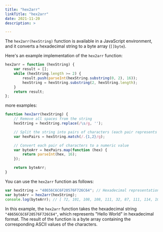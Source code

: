 ```yaml
---
title: "hex2arr"
linkTitle: "hex2arr"
date: 2021-11-20 
description: >

---
```


The `hex2arr(hexString)` function is available in a JavaScript environment, and it converts a hexadecimal string to a byte array (`[]byte`).

Here's an example implementation of the `hex2arr` function:

```javascript
hex2arr = function (hexString) {
    var result = [];
    while (hexString.length >= 2) {
        result.push(parseInt(hexString.substring(0, 2), 16));
        hexString = hexString.substring(2, hexString.length);
    }
    return result;
};
```
more examples:

```javascript
function hex2arr(hexString) {
    // Remove all spaces from the string
    hexString = hexString.replace(/\s/g, '');

    // Split the string into pairs of characters (each pair represents a byte)
    var hexPairs = hexString.match(/.{1,2}/g);

    // Convert each pair of characters to a numeric value
    var byteArr = hexPairs.map(function (hex) {
        return parseInt(hex, 16);
    });

    return byteArr;
}
```

You can use the `hex2arr` function as follows:

```javascript
var hexString = "48656C6C6F20576F726C64"; // Hexadecimal representation of "Hello World"
var byteArr = hex2arr(hexString);
console.log(byteArr); // [ 72, 101, 108, 108, 111, 32, 87, 111, 114, 108, 100 ]
```

In this example, the `hex2arr` function takes the hexadecimal string `"48656C6C6F20576F726C64"`, which represents "Hello World" in hexadecimal format. The result of the function is a byte array containing the corresponding ASCII values of the characters.

